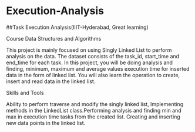 # Execution-Analysis

##Task Execution Analysis(IIIT-Hyderabad, Great learning)

Course Data Structures and Algorithms

This project is mainly focused on using Singly Linked List to perform analysis on the data. 
The dataset consists of the task_id, start_time and end_time for each task. In this project, you will be doing analysis and finding, minimum, 
maximum and average values execution time for inserted data in the form of linked list. You will also learn the operation to create, 
insert and read data in the linked list.

Skills and Tools

Ability to perform traverse and modify the singly linked list, 
Implementing methods in the LinkedList class.Performing analysis and finding min and max in execution time tasks from the created list.
Creating and inserting new data points in the linked list.
